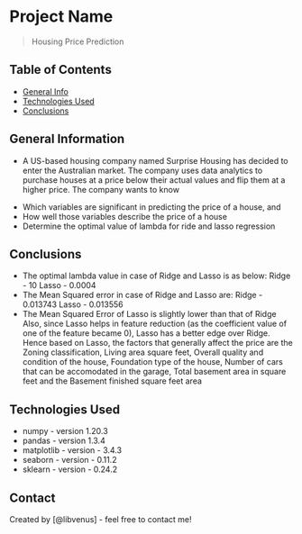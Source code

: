 # Project Name
> Housing Price Prediction


## Table of Contents
* [General Info](#general-information)
* [Technologies Used](#technologies-used)
* [Conclusions](#conclusions)

<!-- You can include any other section that is pertinent to your problem -->

## General Information
- A US-based housing company named Surprise Housing has decided to enter the Australian market. The company uses data analytics to purchase houses at a price below their actual values and flip them at a higher price. The company wants to know

* Which variables are significant in predicting the price of a house, and
* How well those variables describe the price of a house
* Determine the optimal value of lambda for ride and lasso regression 

<!-- You don't have to answer all the questions - just the ones relevant to your project. -->

## Conclusions
- The optimal lambda value in case of Ridge and Lasso is as below: Ridge - 10 Lasso - 0.0004
- The Mean Squared error in case of Ridge and Lasso are: Ridge - 0.013743 Lasso - 0.013556 
- The Mean Squared Error of Lasso is slightly lower than that of Ridge Also, since Lasso helps in feature reduction (as the coefficient value of one of the feature became 0), Lasso has a better edge over Ridge.  Hence based on Lasso, the factors that generally affect the price are the Zoning classification, Living area square feet, Overall quality and condition of the house, Foundation type of the house, Number of cars that can be accomodated in the garage, Total basement area in square feet and the Basement finished square feet area

<!-- You don't have to answer all the questions - just the ones relevant to your project. -->


## Technologies Used
- numpy - version 1.20.3
- pandas - version 1.3.4
- matplotlib - version - 3.4.3
- seaborn - version - 0.11.2
- sklearn - version - 0.24.2

<!-- As the libraries versions keep on changing, it is recommended to mention the version of library used in this project -->



## Contact
Created by [@libvenus] - feel free to contact me!
